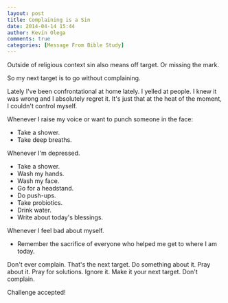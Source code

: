 ```yaml
---
layout: post
title: Complaining is a Sin
date: 2014-04-14 15:44
author: Kevin Olega
comments: true
categories: [Message From Bible Study]
---
```

Outside of religious context sin also means off target. Or missing the mark. 

So my next target is to go without complaining. 

Lately I've been confrontational at home lately. I yelled at people. I knew it was wrong and I absolutely regret it. It's just that at the heat of the moment, I couldn't control myself. 

Whenever I raise my voice or want to punch someone in the face:
<ul>
	<li>Take a shower. </li>
	<li>Take deep breaths. </li></ul>
Whenever I'm depressed. 
<ul>
	<li>Take a shower. </li>
	<li>Wash my hands. </li>
	<li>Wash my face. </li>
	<li>Go for a headstand. </li>
	<li>Do push-ups. </li>
	<li>Take probiotics. </li>
	<li>Drink water. </li>
	<li>Write about today's blessings. </li>
</ul>
Whenever I feel bad about myself. 
	<ul>
<li>Remember the sacrifice of everyone who helped me get to where I am today. </li>
</ul>
Don't ever complain. That's the next target. Do something about it. Pray about it. Pray for solutions. Ignore it. Make it your next target. Don't complain. 

Challenge accepted!
